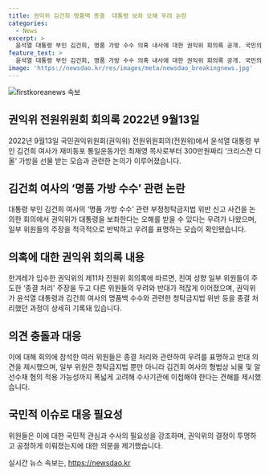 ```yaml
---
title: 권익위 김건희 명품백 종결  대통령 보좌 오해 우려 논란
categories:
  - News
excerpt: >
  윤석열 대통령 부인 김건희, 명품 가방 수수 의혹 내사에 대한 권익위 회의록 공개. 국민의 시선에서 권위 및 윤리적 문제 제기되며 종결 처리 우려. 청탁금지법 위반 논의 여론분분, 수사의 필요성 지적. 대통령 배우자에 대한 제재규정 부재 등의 논란 속 국민적 관심 요구.
feature_text: >
  윤석열 대통령 부인 김건희, 명품 가방 수수 의혹 내사에 대한 권익위 회의록 공개. 국민의 시선에서 권위 및 윤리적 문제 제기되며 종결 처리 우려. 청탁금지법 위반 논의 여론분분, 수사의 필요성 지적. 대통령 배우자에 대한 제재규정 부재 등의 논란 속 국민적 관심 요구.
image: 'https://newsdao.kr/res/images/meta/newsdao_breakingnews.jpg'
---
```


<p><img src="https://newsdao.kr/res/images/meta/newsdao_breakingnews.jpg" alt="firstkoreanews 속보" /></p>

<h2 data-ke-size="size26">권익위 전원위원회 회의록 2022년 9월13일</h2>

<p data-ke-size="size16">2022년 9월13일 국민권익위원회(권익위) 전원위원회의(전원위)에서 윤석열 대통령 부인 김건희 여사가 재미동포 통일운동가인 최재영 목사로부터 300만원짜리 ‘크리스챤 디올’ 가방을 선물 받는 모습과 관련한 논의가 이루어졌습니다.</p>

<h2 data-ke-size="size26">김건희 여사의 ‘명품 가방 수수’ 관련 논란</h2>

<p data-ke-size="size16">대통령 부인 김건희 여사의 ‘명품 가방 수수’ 관련 부정청탁금지법 위반 신고 사건을 논의한 회의에서 권익위가 대통령을 보좌한다는 오해를 받을 수 있다는 우려가 나왔으며, 일부 위원들의 주장을 적극적으로 반박하고 우려를 표명하는 모습이 확인됐습니다.</p>

<h2 data-ke-size="size26">의혹에 대한 권익위 회의록 내용</h2>

<p data-ke-size="size16">한겨레가 입수한 권익위의 제11차 전원위 회의록에 따르면, 친여 성향 일부 위원들이 주도한 ‘종결 처리’ 주장을 두고 다른 위원들의 우려와 반대가 적잖게 이어졌으며, 권익위가 윤석열 대통령과 김건희 여사의 명품백 수수와 관련한 청탁금지법 위반 등을 종결 처리했던 과정이 상세히 기록돼 있습니다.</p>

<h2 data-ke-size="size26">의견 충돌과 대응</h2>

<p data-ke-size="size16">이에 대해 회의에 참석한 여러 위원들은 종결 처리와 관련하여 우려를 표명하고 반대 의견을 제시했으며, 일부 위원은 청탁금지법 뿐만 아니라 김건희 여사의 형법상 뇌물 및 알선수재 혐의 적용 가능성까지 폭넓게 고려해 수사기관에 이첩해야 한다는 견해를 제시했습니다.</p>

<h2 data-ke-size="size26">국민적 이슈로 대응 필요성</h2>

<p data-ke-size="size16">위원들은 이에 대한 국민적 관심과 수사의 필요성을 강조하며, 권익위의 결정이 투명하고 공정하게 이뤄졌는지에 대한 의문을 제기했습니다.</p>
실시간 뉴스 속보는, <a href="https://newsdao.kr" rel="dofollow">https://newsdao.kr</a>


